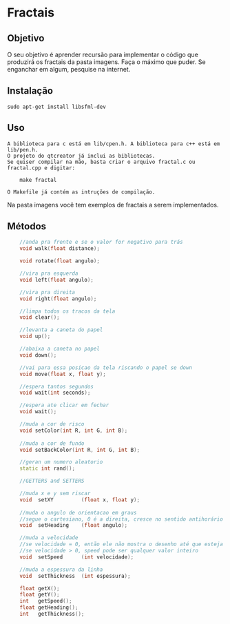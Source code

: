 # Fractais

## Objetivo

O seu objetivo é aprender recursão para implementar o código que produzirá os fractais da pasta imagens. Faça o máximo que puder. Se enganchar em algum, pesquise na internet.

## Instalação

    sudo apt-get install libsfml-dev

## Uso

    A biblioteca para c está em lib/cpen.h. A biblioteca para c++ está em lib/pen.h.
    O projeto do qtcreator já inclui as bibliotecas.
    Se quiser compilar na mão, basta criar o arquivo fractal.c ou fractal.cpp e digitar:
    
        make fractal

    O Makefile já contém as intruções de compilação.
    
Na pasta imagens você tem exemplos de fractais a serem implementados.

## Métodos

```c++
    //anda pra frente e se o valor for negativo para trás
    void walk(float distance);

    void rotate(float angulo);

    //vira pra esquerda
    void left(float angulo);

    //vira pra direita
    void right(float angulo);

    //limpa todos os tracos da tela
    void clear();

    //levanta a caneta do papel
    void up();

    //abaixa a caneta no papel
    void down();

    //vai para essa posicao da tela riscando o papel se down
    void move(float x, float y);

    //espera tantos segundos
    void wait(int seconds);

    //espera ate clicar em fechar
    void wait();

    //muda a cor de risco
    void setColor(int R, int G, int B);
    
    //muda a cor de fundo
    void setBackColor(int R, int G, int B);

    //geran um numero aleatorio
    static int rand();

    //GETTERS and SETTERS

    //muda x e y sem riscar
    void  setXY         (float x, float y);
    
    //muda o angulo de orientacao em graus
    //segue o cartesiano, 0 é a direita, cresce no sentido antihorário
    void  setHeading    (float angulo);    

    //muda a velocidade
    //se velocidade = 0, então ele não mostra o desenho até que esteja terminado
    //se velocidade > 0, speed pode ser qualquer valor inteiro
    void  setSpeed      (int velocidade);

    //muda a espessura da linha
    void  setThickness  (int espessura);

    float getX();        
    float getY();
    int   getSpeed();
    float getHeading();
    int   getThickness();
```

